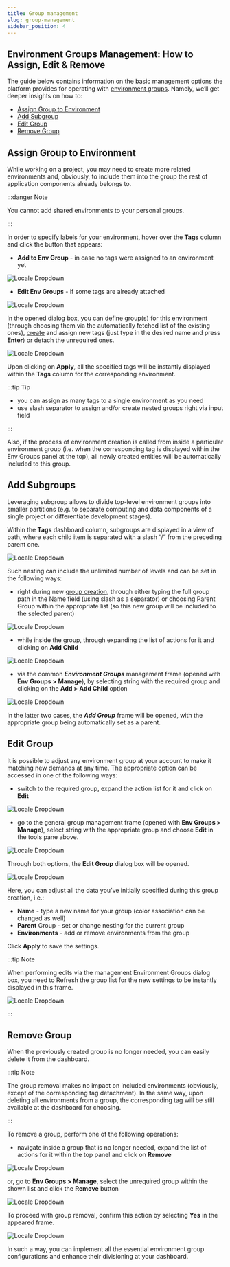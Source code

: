 ```yaml
---
title: Group management
slug: group-management
sidebar_position: 4
---
```


## Environment Groups Management: How to Assign, Edit & Remove

The guide below contains information on the basic management options the platform provides for operating with [environment groups](/docs/environment-management/environment-groups/overview). Namely, we’ll get deeper insights on how to:

- [Assign Group to Environment](/docs/environment-management/environment-groups/group-management#assign-group-to-environment)
- [Add Subgroup](/docs/environment-management/environment-groups/group-management#add-subgroups)
- [Edit Group](/docs/environment-management/environment-groups/group-management#edit-group)
- [Remove Group](/docs/environment-management/environment-groups/group-management#remove-group)

## Assign Group to Environment

While working on a project, you may need to create more related environments and, obviously, to include them into the group the rest of application components already belongs to.

:::danger Note

You cannot add shared environments to your personal groups.

:::

In order to specify labels for your environment, hover over the **Tags** column and click the button that appears:

- **Add to Env Group** - in case no tags were assigned to an environment yet

<div style={{
    display:'flex',
    justifyContent: 'center',
    margin: '0 0 1rem 0'
}}>

![Locale Dropdown](./img/GroupManagement/01.png)

</div>

- **Edit Env Groups** - if some tags are already attached

<div style={{
    display:'flex',
    justifyContent: 'center',
    margin: '0 0 1rem 0'
}}>

![Locale Dropdown](./img/GroupManagement/02.png)

</div>

In the opened dialog box, you can define group(s) for this environment (through choosing them via the automatically fetched list of the existing ones), [create](/docs/environment-management/environment-groups/group-creation) and assign new tags (just type in the desired name and press **Enter**) or detach the unrequired ones.

<div style={{
    display:'flex',
    justifyContent: 'center',
    margin: '0 0 1rem 0'
}}>

![Locale Dropdown](./img/GroupManagement/03.png)

</div>

Upon clicking on **Apply**, all the specified tags will be instantly displayed within the **Tags** column for the corresponding environment.

:::tip Tip

- you can assign as many tags to a single environment as you need
- use slash separator to assign and/or create nested groups right via input field

:::

Also, if the process of environment creation is called from inside a particular environment group (i.e. when the corresponding tag is displayed within the Env Groups panel at the top), all newly created entities will be automatically included to this group.

## Add Subgroups

Leveraging subgroup allows to divide top-level environment groups into smaller partitions (e.g. to separate computing and data components of a single project or differentiate development stages).

Within the **Tags** dashboard column, subgroups are displayed in a view of path, where each child item is separated with a slash “/” from the preceding parent one.

<div style={{
    display:'flex',
    justifyContent: 'center',
    margin: '0 0 1rem 0'
}}>

![Locale Dropdown](./img/GroupManagement/04.png)

</div>

Such nesting can include the unlimited number of levels and can be set in the following ways:

- right during new [group creation](/docs/environment-management/environment-groups/group-creation), through either typing the full group path in the Name field (using slash as a separator) or choosing Parent Group within the appropriate list (so this new group will be included to the selected parent)

<div style={{
    display:'flex',
    justifyContent: 'center',
    margin: '0 0 1rem 0'
}}>

![Locale Dropdown](./img/GroupManagement/05.png)

</div>

- while inside the group, through expanding the list of actions for it and clicking on **Add Child**

<div style={{
    display:'flex',
    justifyContent: 'center',
    margin: '0 0 1rem 0'
}}>

![Locale Dropdown](./img/GroupManagement/06.png)

</div>

- via the common **_Environment Groups_** management frame (opened with **Env Groups > Manage**), by selecting string with the required group and clicking on the **Add > Add Child** option

<div style={{
    display:'flex',
    justifyContent: 'center',
    margin: '0 0 1rem 0'
}}>

![Locale Dropdown](./img/GroupManagement/07.png)

</div>

In the latter two cases, the **_Add Group_** frame will be opened, with the appropriate group being automatically set as a parent.

## Edit Group

It is possible to adjust any environment group at your account to make it matching new demands at any time. The appropriate option can be accessed in one of the following ways:

- switch to the required group, expand the action list for it and click on **Edit**

<div style={{
    display:'flex',
    justifyContent: 'center',
    margin: '0 0 1rem 0'
}}>

![Locale Dropdown](./img/GroupManagement/08.png)

</div>

- go to the general group management frame (opened with **Env Groups > Manage**), select string with the appropriate group and choose **Edit** in the tools pane above.

<div style={{
    display:'flex',
    justifyContent: 'center',
    margin: '0 0 1rem 0'
}}>

![Locale Dropdown](./img/GroupManagement/09.png)

</div>

Through both options, the **Edit Group** dialog box will be opened.

<div style={{
    display:'flex',
    justifyContent: 'center',
    margin: '0 0 1rem 0'
}}>

![Locale Dropdown](./img/GroupManagement/10.png)

</div>

Here, you can adjust all the data you’ve initially specified during this group creation, i.e.:

- **Name** - type a new name for your group (color association can be changed as well)
- **Parent** Group - set or change nesting for the current group
- **Environments** - add or remove environments from the group

Click **Apply** to save the settings.

:::tip Note

When performing edits via the management Environment Groups dialog box, you need to Refresh the group list for the new settings to be instantly displayed in this frame.

<div style={{
    display:'flex',
    justifyContent: 'center',
    margin: '0 0 1rem 0'
}}>

![Locale Dropdown](./img/GroupManagement/11.png)

</div>

:::

## Remove Group

When the previously created group is no longer needed, you can easily delete it from the dashboard.

:::tip Note

The group removal makes no impact on included environments (obviously, except of the corresponding tag detachment). In the same way, upon deleting all environments from a group, the corresponding tag will be still available at the dashboard for choosing.

:::

To remove a group, perform one of the following operations:

- navigate inside a group that is no longer needed, expand the list of actions for it within the top panel and click on **Remove**

<div style={{
    display:'flex',
    justifyContent: 'center',
    margin: '0 0 1rem 0'
}}>

![Locale Dropdown](./img/GroupManagement/12.png)

</div>

or, go to **Env Groups > Manage**, select the unrequired group within the shown list and click the **Remove** button

<div style={{
    display:'flex',
    justifyContent: 'center',
    margin: '0 0 1rem 0'
}}>

![Locale Dropdown](./img/GroupManagement/13.png)

</div>

To proceed with group removal, confirm this action by selecting **Yes** in the appeared frame.

<div style={{
    display:'flex',
    justifyContent: 'center',
    margin: '0 0 1rem 0'
}}>

![Locale Dropdown](./img/GroupManagement/14.png)

</div>

In such a way, you can implement all the essential environment group configurations and enhance their divisioning at your dashboard.
